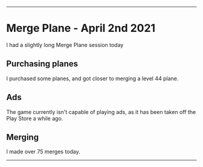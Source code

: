 
***

# Merge Plane - April 2nd 2021

I had a slightly long Merge Plane session today

## Purchasing planes

I purchased some planes, and got closer to merging a level 44 plane.

## Ads

The game currently isn't capable of playing ads, as it has been taken off the Play Store a while ago.

## Merging

I made over 75 merges today.

***
